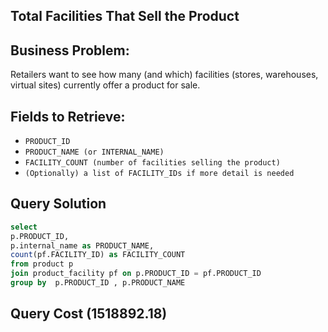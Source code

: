 ## Total Facilities That Sell the Product

## Business Problem:
Retailers want to see how many (and which) facilities (stores, warehouses, virtual sites) currently offer a product for sale.

## Fields to Retrieve:

- `PRODUCT_ID`
- `PRODUCT_NAME (or INTERNAL_NAME)`
- `FACILITY_COUNT (number of facilities selling the product)`
- `(Optionally) a list of FACILITY_IDs if more detail is needed`

## Query Solution
```sql
select
p.PRODUCT_ID,
p.internal_name as PRODUCT_NAME,
count(pf.FACILITY_ID) as FACILITY_COUNT
from product p
join product_facility pf on p.PRODUCT_ID = pf.PRODUCT_ID 
group by  p.PRODUCT_ID , p.PRODUCT_NAME
```

## Query Cost (1518892.18)


